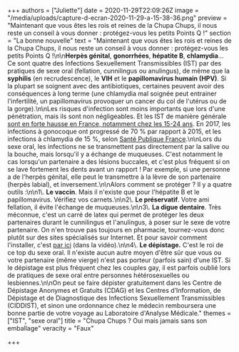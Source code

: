 +++
authors = ["Juliette"]
date = 2020-11-29T22:09:26Z
image = "/media/uploads/capture-d-ecran-2020-11-29-a-15-38-36.png"
preview = "Maintenant que vous êtes les rois et reines de la Chupa Chups, il nous reste un conseil à vous donner : protégez-vous les petits Points Q !"
section = "La bonne nouvelle"
text = "Maintenant que vous êtes les rois et reines de la Chupa Chups, il nous reste un conseil à vous donner : protégez-vous les petits Points Q !\n\n**Herpès génital**, **gonorrhées**, **hépatite B**, **chlamydia**... Ce sont quatre des Infections Sexuellement Transmissibles (IST) par des pratiques de sexe oral (fellation, cunnilingus ou anulingus), de même que la **syphilis** (en recrudescence), le **VIH** et le **papillomavirus humain (HPV)**. Si la plupart se soignent avec des antibiotiques, certaines peuvent avoir des conséquences à long terme (une chlamydia mal soignée peut entrainer l'infertilité, un papillomavirus provoquer un cancer du col de l'utérus ou de la gorge).\n\nLes risques d'infection sont moins importants que lors d'une pénétration, mais ils sont non négligeables. Et les IST de manière générale [sont en forte hausse en France, notamment chez les 15-24 ans](https://www.lemonde.fr/medecine/article/2018/07/18/tres-forte-hausse-des-infections-sexuellement-transmissibles-en-france_5333342_1650718.html). En 2017, les infections à gonocoque ont progressé de 70 % par rapport à 2015, et les infections à chlamydia de 15 %, selon [Santé Publique France](https://www.santepubliquefrance.fr/determinants-de-sante/sante-sexuelle/donnees/epidemiologie-des-infections-sexuellement-transmissibles).\n\nLors du sexe oral, les infections ne se transmettent pas directement par la salive ou la bouche, mais lorsqu'il y a échange de muqueuses. C'est notamment le cas lorsqu'un partenaire a des lésions buccales, et c'est plus fréquent si on se lave fortement les dents avant un rapport ! Par exemple, si une personne a de l'herpès génital, elle peut le transmettre à la lèvre de son partenaire (herpès labial), et inversement.\n\nAlors comment se protéger ? Il y a quatre outils :\n\n1\\. **Le vaccin**. Mais il n'existe que pour l'hépatite B et le papillomavirus. Vérifiez vos carnets.\n\n2\\. **Le préservatif**. Votre ami fellation, il évite l'échange de muqueuses.\n\n3\\. **La digue dentaire**. Très méconnue, c'est un carré de latex qui permet de protéger les deux partenaires durant le cunnilingus et l'anulingus, à poser sur le sexe de votre partenaire. On n'en trouve pas toujours en pharmacie, tournez-vous donc plutôt sur des sites spécialisés sur Internet. Et pour savoir comment l'installer, c'est [par ici](https://www.huffingtonpost.fr/entry/quand-on-pratique-le-sexe-oral-voici-comment-se-proteger-des-ist_fr_5cc2dd85e4b08846403cd06e) (dans la vidéo).\n\n4\\. **Le dépistage.** C'est le roi de ce top du sexe oral. Il n'existe aucun autre moyen d'être sûr que vous ou votre partenaire (même vierge) n'est pas porteur (parfois sain) d'une IST. Si le dépistage est plus fréquent chez les couples gay, il est parfois oublié lors de pratiques de sexe oral entre personnes hétérosexuelles ou lesbiennes.\n\nOn peut se faire dépister gratuitement dans les Centre de Dépistage Anonymes et Gratuits (CDAG) et les Centres d’Information, de Dépistage et de Diagnostique des Infections Sexuellement Transmissibles (CIDDIST), et sinon une ordonnance chez le médecin remboursera une bonne partie de votre voyage au Laboratoire d'Analyse Médicale."
themes = ["IST", "sexe oral"]
title = "Chupa Chups ? Oui mais jamais sans son emballage"
veracity = "Faux"

+++
